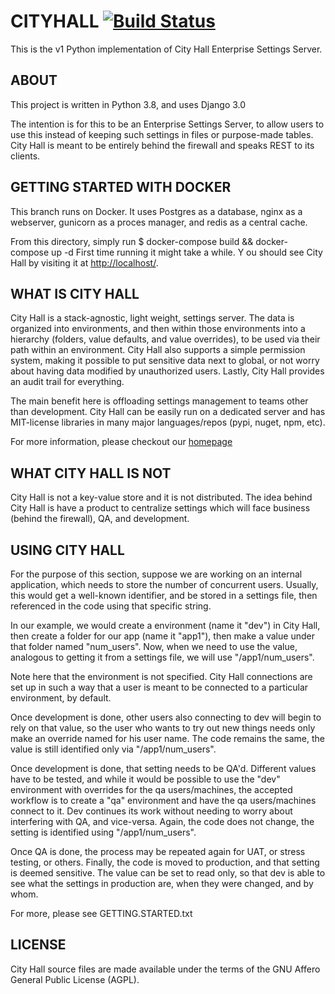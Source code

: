 # CITYHALL [![Build Status](https://travis-ci.org/f00f-nyc/cityhall.svg?branch=master)](https://travis-ci.org/f00f-nyc/cityhall)

This is the v1 Python implementation of City Hall Enterprise Settings Server.

## ABOUT

This project is written in Python 3.8, and uses Django 3.0

The intention is for this to be an Enterprise Settings Server, to allow users
to use this instead of keeping such settings in files or purpose-made tables.
City Hall is meant to be entirely behind the firewall and speaks REST to its
clients.


## GETTING STARTED WITH DOCKER

This branch runs on Docker. It uses Postgres as a database, nginx as a webserver, 
gunicorn as a proces manager, and redis as a central cache.

From this directory, simply run
    $ docker-compose build && docker-compose up -d
First time running it might take a while. Y ou should see City Hall by visiting
it at [http://localhost/](localhost).



## WHAT IS CITY HALL

City Hall is a stack-agnostic, light weight, settings server. The data is 
organized into environments, and then within those environments into a 
hierarchy (folders, value defaults, and  value overrides), to be used via their
path within an environment. City Hall also supports a simple permission system, 
making it possible to put sensitive data next to global, or not worry about 
having data modified by unauthorized users. Lastly, City Hall provides an 
audit trail for everything.

The main benefit here is offloading settings management to teams other than
development.  City Hall can be easily run on a dedicated server and has 
MIT-license libraries in many major languages/repos (pypi, nuget, npm, etc).

For more information, please checkout our [homepage](http://digitalborderlands.com/cityhall/)


## WHAT CITY HALL IS NOT

City Hall is not a key-value store and it is not distributed. The idea behind 
City Hall is have a product to centralize settings which will face business 
(behind the firewall), QA, and development.



## USING CITY HALL

For the purpose of this section, suppose we are working on an internal 
application, which needs to store the number of concurrent users. Usually, 
this would get a well-known identifier, and be stored in a settings file, 
then referenced in the code using that specific string.

In our example, we would create a environment (name it "dev") in City Hall, 
then create a folder for our app (name it "app1"), then make a value under that
folder named "num_users".  Now, when we need to use the value, analogous to
getting it from a settings file, we will use "/app1/num_users".  

Note here that the environment is not specified. City Hall connections are set
up in such a way that a user is meant to be connected to a particular
environment, by default.

Once development is done, other users also connecting to dev will begin to rely
on that value, so the user who wants to try out new things needs only make an 
override named for his user name. The code remains the same, the value is still
identified only via "/app1/num_users".

Once development is done, that setting needs to be QA'd. Different values have
to be tested, and while it would be possible to use the "dev" environment with
overrides for the qa users/machines, the accepted workflow is to create a "qa"
environment and have the qa users/machines connect to it.  Dev continues its
work without needing to worry about interfering with QA, and vice-versa. Again,
the code does not change, the setting is identified using "/app1/num_users".

Once QA is done, the process may be repeated again for UAT, or stress testing,
or others. Finally, the code is moved to production, and that setting is deemed
sensitive.  The value can be set to read only, so that dev is able to see what
the settings in production are, when they were changed, and by whom.

For more, please see GETTING.STARTED.txt



## LICENSE

  City Hall source files are made available under the terms of the GNU Affero General Public License (AGPL).
